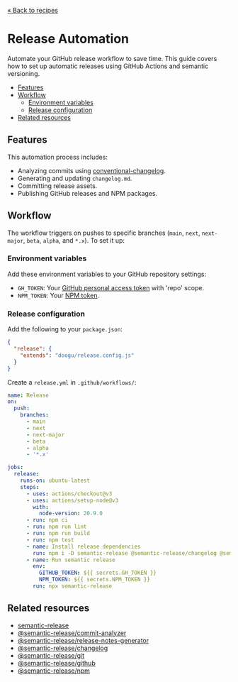 [&laquo; Back to recipes](https://github.com/bent10/module-starter#recipes)

# Release Automation

Automate your GitHub release workflow to save time. This guide covers how to set up automatic releases using GitHub Actions and semantic versioning.

- [Features](#features)
- [Workflow](#workflow)
  - [Environment variables](#environment-variables)
  - [Release configuration](#release-configuration)
- [Related resources](#related-resources)

## Features

This automation process includes:

- Analyzing commits using [conventional-changelog](https://github.com/conventional-changelog/conventional-changelog).
- Generating and updating `changelog.md`.
- Committing release assets.
- Publishing GitHub releases and NPM packages.

## Workflow

The workflow triggers on pushes to specific branches (`main`, `next`, `next-major`, `beta`, `alpha`, and `*.x`). To set it up:

### Environment variables

Add these environment variables to your GitHub repository settings:

- `GH_TOKEN`: Your [GitHub personal access token](https://github.com/settings/tokens) with 'repo' scope.
- `NPM_TOKEN`: Your [NPM token](https://docs.npmjs.com/about-access-tokens).

### Release configuration

Add the following to your `package.json`:

```json
{
  "release": {
    "extends": "doogu/release.config.js"
  }
}
```

Create a `release.yml` in `.github/workflows/`:

```yml
name: Release
on:
  push:
    branches:
      - main
      - next
      - next-major
      - beta
      - alpha
      - '*.x'

jobs:
  release:
    runs-on: ubuntu-latest
    steps:
      - uses: actions/checkout@v3
      - uses: actions/setup-node@v3
        with:
          node-version: 20.9.0
      - run: npm ci
      - run: npm run lint
      - run: npm run build
      - run: npm test
      - name: Install release dependencies
        run: npm i -D semantic-release @semantic-release/changelog @semantic-release/git
      - name: Run semantic release
        env:
          GITHUB_TOKEN: ${{ secrets.GH_TOKEN }}
          NPM_TOKEN: ${{ secrets.NPM_TOKEN }}
        run: npx semantic-release
```

## Related resources

- [semantic-release](https://github.com/semantic-release/semantic-release)
- [@semantic-release/commit-analyzer](https://github.com/semantic-release/commit-analyzer)
- [@semantic-release/release-notes-generator](https://github.com/semantic-release/release-notes-generator)
- [@semantic-release/changelog](https://github.com/semantic-release/changelog)
- [@semantic-release/git](https://github.com/semantic-release/git)
- [@semantic-release/github](https://github.com/semantic-release/github)
- [@semantic-release/npm](https://github.com/semantic-release/npm)
